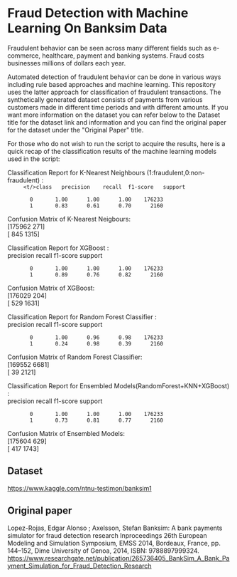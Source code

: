 # Fraud Detection with Machine Learning On Banksim Data

Fraudulent behavior can be seen across many different fields such as e-commerce, healthcare, payment and banking systems. Fraud costs businesses millions of dollars each year. 

Automated detection of fraudulent behavior can be done in various ways including rule based approaches and machine learning.
This repository uses the latter approach for classification of fraudulent transactions. The synthetically generated dataset consists of payments from various customers made in different time periods and with different amounts. If you want more information on the dataset you can refer below to the Dataset title for the dataset link and information and you can find the original paper for the dataset under the "Original Paper" title. 

For those who do not wish to run the script to acquire the results, here is a quick recap of the classification results of the machine learning models used in the script:

Classification Report for K-Nearest Neighbours (1:fraudulent,0:non-fraudulent) :
<br/>`     <t/>class   precision    recall  f1-score   support`

           0       1.00      1.00      1.00    176233
           1       0.83      0.61      0.70      2160
           
Confusion Matrix of K-Nearest Neigbours:
<br/> [175962    271]
<br/> [   845   1315] 


Classification Report for XGBoost : 
<br/>              precision    recall  f1-score   support

           0       1.00      1.00      1.00    176233
           1       0.89      0.76      0.82      2160
           
Confusion Matrix of XGBoost: 
<br/> [176029    204] 
<br/> [   529   1631] 


Classification Report for Random Forest Classifier : 
<br/>              precision    recall  f1-score   support

           0       1.00      0.96      0.98    176233
           1       0.24      0.98      0.39      2160
           
 Confusion Matrix of Random Forest Classifier: 
<br/> [169552   6681]
<br/> [    39   2121]


Classification Report for Ensembled Models(RandomForest+KNN+XGBoost) : 
<br/>              precision    recall  f1-score   support

           0       1.00      1.00      1.00    176233
           1       0.73      0.81      0.77      2160

Confusion Matrix of Ensembled Models: 
<br/> [175604    629]
<br/> [   417   1743]


## Dataset
https://www.kaggle.com/ntnu-testimon/banksim1

## Original paper

Lopez-Rojas, Edgar Alonso ; Axelsson, Stefan Banksim: A bank payments simulator for fraud detection research Inproceedings 26th European Modeling and Simulation Symposium, EMSS 2014, Bordeaux, France, pp. 144–152, Dime University of Genoa, 2014, ISBN: 9788897999324. https://www.researchgate.net/publication/265736405_BankSim_A_Bank_Payment_Simulation_for_Fraud_Detection_Research
